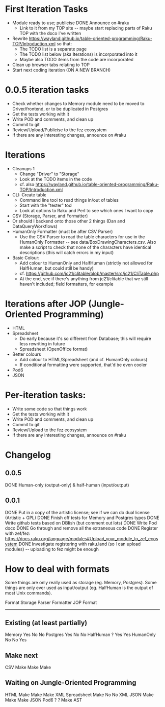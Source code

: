 # First Iteration Tasks
-	Module ready to use; publicise
	DONE	Announce on #raku
	-	Link to it from my TOP site -- maybe start replacing parts of Raku TOP with the doco I've written
-	Rewrite https://wayland.github.io/table-oriented-programming/Raku-TOP/Introduction.xml so that:
	-	The TODO list is a separate page
	-	The TODO list below (aka Iterations) is incorporated into it
	-	Maybe also TODO items from the code are incorporated
-	Clean up browser tabs relating to TOP
-	Start next coding iteration (ON A NEW BRANCH)

# 0.0.5 iteration tasks
-	Check whether changes to Memory module need to be moved to Driver/frontend, or to be duplicated in Postgres
-	Get the tests working with it
-	Write POD and comments, and clean up
-	Commit to git
-	Review/Upload/Publicise to the fez ecosystem
-	If there are any interesting changes, announce on #raku

# Iterations
-	Cleanups 1
	-	Change "Driver" to "Storage"
	-	Look at the TODO items in the code
	-	cf. also https://wayland.github.io/table-oriented-programming/Raku-TOP/Introduction.xml
-	CLI: Create table
	-	Command line tool to read things in/out of tables
	-	Start with the "tester" tool
	-	Look at options to Raku and Perl to see which ones I want to copy
-	CSV (Storage, Parser, and Formatter)
-	Or should I backend onto those other 2 things (Dan and DataQueryWorkflows)
-	HumanOnly Formatter (must be after CSV Parser)
	-	Use the CSV Parser to read the table characters for use in the HumanOnly Formatter -- see 
		data/BoxDrawingCharacters.csv.  Also make a script to check that none of the characters have
		identical descriptions (this will catch errors in my input)
-	Basic Colour:
	-	Add colour to HumanOnly and HalfHuman (strictly not allowed for HalfHuman, but could still be handy)
	-	cf. https://github.com/jc21/clitable/blob/master/src/jc21/CliTable.php
	-	At the end, see if there's anything from jc21/clitable that we still haven't included; field
		formatters, for example

# Iterations after JOP (Jungle-Oriented Programming)
-	HTML
-	Spreadsheet
	-	Do early because it's so different from Database; this will require less rewriting in future
	-	Spreadsheet (OpenOffice format)
-	Better colours
	-	Add colour to HTML/Spreadsheet (and cf. HumanOnly colours)
	-	If conditional formatting were supported, that'd be even cooler
-	Pod6
-	JSON

# Per-iteration tasks:
-	Write some code so that things work
-	Get the tests working with it
-	Write POD and comments, and clean up
-	Commit to git
-	Review/Upload to the fez ecosystem
-	If there are any interesting changes, announce on #raku

# Changelog

## 0.0.5
DONE	Human-only (output-only) & half-human (input/output)

## 0.0.1
DONE	Put in a copy of the artistic license; see if we can do dual license (Artistic + GPL)
DONE	Finish off tests for Memory and Postgres types
DONE	Write github tests based on DBIish (but comment out lots)
DONE	Write Pod doco
DONE	Go through and remove all the extraneous code
DONE	Register with zef/fez: https://docs.raku.org/language/modules#Upload_your_module_to_zef_ecosystem
DONE	Investigate registering with raku.land (so I can upload modules) -- uploading to fez might be enough




# How to deal with formats

Some things are only really used as storage (eg. Memory, Postgres).  Some things are only ever used as 
input/output (eg. HalfHuman is the output of most Unix commands).

Format		Storage	Parser	Formatter	JOP Format
------		-------	------	---------	----------
## Existing (at least partially)
Memory		Yes	No	No
Postgres	Yes	No	No
HalfHuman	?	Yes	Yes
HumanOnly	No	No	Yes
## Make next
CSV		Make	Make	Make
## Waiting on Jungle-Oriented Programming
HTML		Make	Make	Make		XML
Spreadsheet	Make	No	No		XML
JSON		Make	Make	Make		JSON
Pod6		?	?	Make		AST


